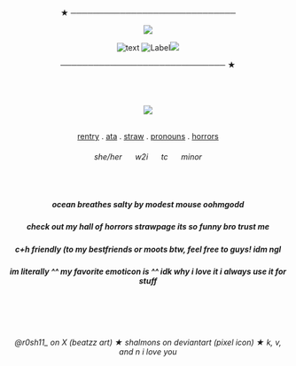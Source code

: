 <div align="center">

  ★ ──────────────────────────────
  
  <img src="https://readme-typing-svg.herokuapp.com?font=Fira+Code&size=22&pause=1000&color=F4C64F&center=true&vCenter=true&width=600&lines=sign+ata+^^;eye+for+an+eye." />

  ![text](https://komarev.com/ghpvc/?username=chanceglazer&color=F62664&style=plastic-square)  ![Label](https://img.shields.io/badge/note-arg%20lover%20for%20life-7E55CA)<img src="https://images-wixmp-ed30a86b8c4ca887773594c2.wixmp.com/f/15a35bd6-27ab-46cd-b8f1-cacb0a51d88c/damzl8o-8f370010-e022-4383-99d0-57816c49cf88.png?token=eyJ0eXAiOiJKV1QiLCJhbGciOiJIUzI1NiJ9.eyJzdWIiOiJ1cm46YXBwOjdlMGQxODg5ODIyNjQzNzNhNWYwZDQxNWVhMGQyNmUwIiwiaXNzIjoidXJuOmFwcDo3ZTBkMTg4OTgyMjY0MzczYTVmMGQ0MTVlYTBkMjZlMCIsIm9iaiI6W1t7InBhdGgiOiJcL2ZcLzE1YTM1YmQ2LTI3YWItNDZjZC1iOGYxLWNhY2IwYTUxZDg4Y1wvZGFtemw4by04ZjM3MDAxMC1lMDIyLTQzODMtOTlkMC01NzgxNmM0OWNmODgucG5nIn1dXSwiYXVkIjpbInVybjpzZXJ2aWNlOmZpbGUuZG93bmxvYWQiXX0.1Snv4-Bvhi2S0R6fTK5XHUAI8HWOQC7pp9avcg3vN-E" />

  ────────────────────────────── ★
</div>

<br>
<br>
<br>

<div align="center">
  
<img src="https://files.catbox.moe/tj1jt4.jpg" />

<br>
<br>

[rentry](https://rentry.co/gr0wing_f3rnz) . [ata](https://samuelfrnwilliams.atabook.org/) . [straw](https://ozolog1fan.straw.page/)  .  [pronouns](https://en.pronouns.page/@__.jas) .  [horrors](https://hallofhorrors.straw.page/)

<h6>she/her&nbsp;&nbsp;&nbsp;&nbsp;&nbsp;&nbsp;w2i&nbsp;&nbsp;&nbsp;&nbsp;&nbsp;&nbsp;tc&nbsp;&nbsp;&nbsp;&nbsp;&nbsp;&nbsp;minor</h6>
<br>
<h5> ocean breathes salty by modest mouse oohmgodd</h5>
<h5> check out my hall of horrors strawpage its so funny bro trust me </h5>
<h5> c+h friendly (to my bestfriends or moots btw, feel free to guys! idm ngl </h5>
<h5> im literally ^^ my favorite emoticon is ^^ idk why i love it i always use it for stuff </h5>
<br>
<br>
<br>
<h6> @r0sh11_ on X (beatzz art) ★ shalmons on deviantart (pixel icon) ★ k, v, and n i love you </h6>

</div>
